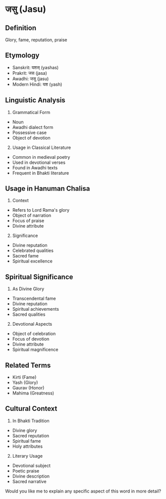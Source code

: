 # जसु (Jasu)

## Definition
Glory, fame, reputation, praise

## Etymology
- Sanskrit: यशस् (yashas)
- Prakrit: जस (jasa)
- Awadhi: जसु (jasu)
- Modern Hindi: यश (yash)

## Linguistic Analysis
1. Grammatical Form
- Noun
- Awadhi dialect form
- Possessive case
- Object of devotion

2. Usage in Classical Literature
- Common in medieval poetry
- Used in devotional verses
- Found in Awadhi texts
- Frequent in Bhakti literature

## Usage in Hanuman Chalisa
1. Context
- Refers to Lord Rama's glory
- Object of narration
- Focus of praise
- Divine attribute

2. Significance
- Divine reputation
- Celebrated qualities
- Sacred fame
- Spiritual excellence

## Spiritual Significance
1. As Divine Glory
- Transcendental fame
- Divine reputation
- Spiritual achievements
- Sacred qualities

2. Devotional Aspects
- Object of celebration
- Focus of devotion
- Divine attribute
- Spiritual magnificence

## Related Terms
- Kirti (Fame)
- Yash (Glory)
- Gaurav (Honor)
- Mahima (Greatness)

## Cultural Context
1. In Bhakti Tradition
- Divine glory
- Sacred reputation
- Spiritual fame
- Holy attributes

2. Literary Usage
- Devotional subject
- Poetic praise
- Divine description
- Sacred narrative

Would you like me to explain any specific aspect of this word in more detail?​​​​​​​​​​​​​​​​